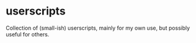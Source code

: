 # userscripts
Collection of (small-ish) userscripts, mainly for my own use, but possibly useful for others.
